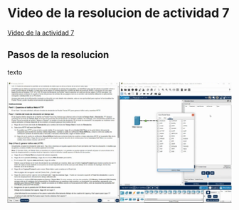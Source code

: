# Video de la resolucion de actividad 7

<a   href="https://drive.google.com/drive/folders/1kKALKRy8j1qCEVvR-F1YJ7lfcEQwNdCp?usp=sharing" target="_blank" >Video de la actividad 7 </a>


## Pasos de la resolucion
texto

![image](https://github.com/BrunoXIII-Gav/Cabrar---Redes-y-comunicaci-n/blob/main/Actividades/Actividad7-C8280/Imagenes_actividad7/1_actividad7.PNG)
